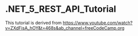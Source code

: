 # .NET_5_REST_API_Tutorial

This tutorial is derived from https://www.youtube.com/watch?v=ZXdFisA_hOY&t=468s&ab_channel=freeCodeCamp.org
